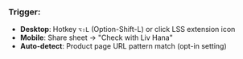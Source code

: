### **Trigger:**

- **Desktop**: Hotkey `⌥⇧L` (Option-Shift-L) or click LSS extension icon
- **Mobile**: Share sheet → "Check with Liv Hana"
- **Auto-detect**: Product page URL pattern match (opt-in setting)
